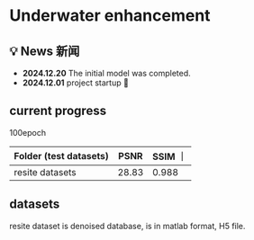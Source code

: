 # Underwater enhancement


## 💡 News 新闻

- **2024.12.20** The initial model was completed.
- **2024.12.01** project startup 🎈

## current progress

100epoch

| Folder (test datasets) | PSNR         | SSIM   ｜
| ---------------------- | -----------	| -------- |
|  resite datasets       | 28.83        | 0.988 |

## datasets 

resite dataset is denoised database, is in matlab format, H5 file.
